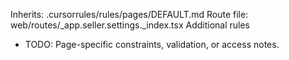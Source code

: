 Inherits: .cursorrules/rules/pages/DEFAULT.md
Route file: web/routes/_app.seller.settings._index.tsx
Additional rules
- TODO: Page-specific constraints, validation, or access notes.
